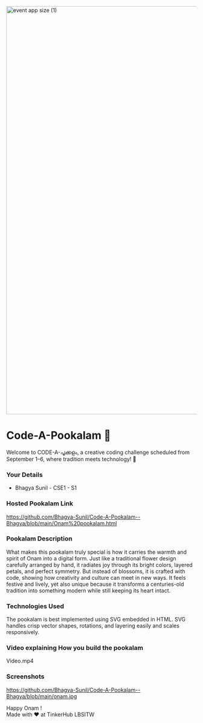 <img width="1920" height="1080" alt="event app size (1)" src="https://github.com/user-attachments/assets/9c18c1de-1249-41ca-9561-1bc003606551" />

# Code-A-Pookalam 🌸
Welcome to CODE-A-പൂക്കളം, a creative coding challenge scheduled from September 1–6, where tradition meets technology! 🌼


### Your Details
- Bhagya Sunil - CSE1 - S1



### Hosted Pookalam Link
https://github.com/Bhagya-Sunil/Code-A-Pookalam--Bhagya/blob/main/Onam%20pookalam.html


### Pookalam Description
What makes this pookalam truly special is how it carries the warmth and spirit of Onam into a digital form. Just like a traditional flower design carefully arranged by hand, it radiates joy through its bright colors, layered petals, and perfect symmetry. But instead of blossoms, it is crafted with code, showing how creativity and culture can meet in new ways. It feels festive and lively, yet also unique because it transforms a centuries-old tradition into something modern while still keeping its heart intact.



### Technologies Used 
The pookalam is best implemented using SVG embedded in HTML. SVG handles crisp vector shapes, rotations, and layering easily and scales responsively.

### Video explaining How you build the pookalam
Video.mp4


### Screenshots
https://github.com/Bhagya-Sunil/Code-A-Pookalam--Bhagya/blob/main/onam.jpg

Happy Onam ! <br>
Made with ❤️ at TinkerHub LBSITW
